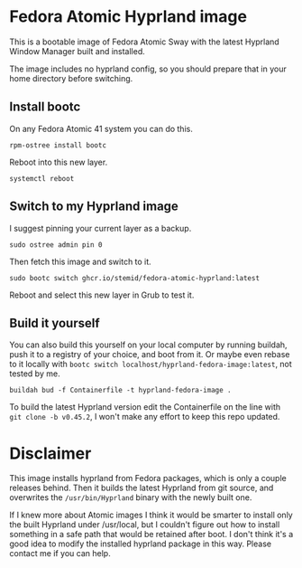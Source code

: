 # Fedora Atomic Hyprland image

This is a bootable image of Fedora Atomic Sway with the latest Hyprland Window Manager built and installed.

The image includes no hyprland config, so you should prepare that in your home directory before switching.

## Install bootc

On any Fedora Atomic 41 system you can do this.

    rpm-ostree install bootc

Reboot into this new layer.

    systemctl reboot

## Switch to my Hyprland image

I suggest pinning your current layer as a backup.

    sudo ostree admin pin 0

Then fetch this image and switch to it.

    sudo bootc switch ghcr.io/stemid/fedora-atomic-hyprland:latest

Reboot and select this new layer in Grub to test it.

## Build it yourself

You can also build this yourself on your local computer by running buildah, push it to a registry of your choice, and boot from it. Or maybe even rebase to it locally with ``bootc switch localhost/hyprland-fedora-image:latest``, not tested by me.

    buildah bud -f Containerfile -t hyprland-fedora-image .

To build the latest Hyprland version edit the Containerfile on the line with ``git clone -b v0.45.2``, I won't make any effort to keep this repo updated.

# Disclaimer

This image installs hyprland from Fedora packages, which is only a couple releases behind. Then it builds the latest Hyprland from git source, and overwrites the ``/usr/bin/Hyprland`` binary with the newly built one.

If I knew more about Atomic images I think it would be smarter to install only the built Hyprland under /usr/local, but I couldn't figure out how to install something in a safe path that would be retained after boot. I don't think it's a good idea to modify the installed hyprland package in this way. Please contact me if you can help.
